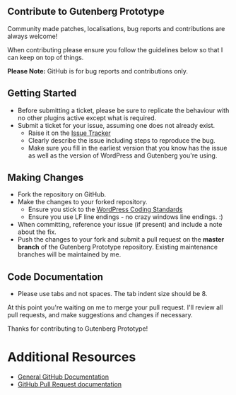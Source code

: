 ## Contribute to Gutenberg Prototype

Community made patches, localisations, bug reports and contributions are always welcome!

When contributing please ensure you follow the guidelines below so that I can keep on top of things.

__Please Note:__ GitHub is for bug reports and contributions only.

## Getting Started

* Before submitting a ticket, please be sure to replicate the behaviour with no other plugins active except what is required.
* Submit a ticket for your issue, assuming one does not already exist.
  * Raise it on the [Issue Tracker](https://github.com/seb86/gutenberg-prototype/issues)
  * Clearly describe the issue including steps to reproduce the bug.
  * Make sure you fill in the earliest version that you know has the issue as well as the version of WordPress and Gutenberg you're using.

## Making Changes

* Fork the repository on GitHub.
* Make the changes to your forked repository.
  * Ensure you stick to the [WordPress Coding Standards](https://codex.wordpress.org/WordPress_Coding_Standards)
  * Ensure you use LF line endings - no crazy windows line endings. :)
* When committing, reference your issue (if present) and include a note about the fix.
* Push the changes to your fork and submit a pull request on the **master branch** of the Gutenberg Prototype repository. Existing maintenance branches will be maintained by me.

## Code Documentation

* Please use tabs and not spaces. The tab indent size should be 8.

At this point you're waiting on me to merge your pull request. I'll review all pull requests, and make suggestions and changes if necessary.

Thanks for contributing to Gutenberg Prototype!

# Additional Resources
* [General GitHub Documentation](https://help.github.com/)
* [GitHub Pull Request documentation](https://help.github.com/send-pull-requests/)
